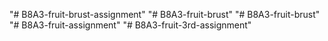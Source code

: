 "# B8A3-fruit-brust-assignment" 
"# B8A3-fruit-brust" 
"# B8A3-fruit-brust" 
"# B8A3-fruit-assignment" 
"# B8A3-fruit-3rd-assignment" 
